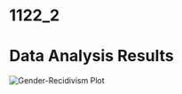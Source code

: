 # 1122_2

<!DOCTYPE html>
<html lang="en">
<head>
    <meta charset="UTF-8">
    <meta http-equiv="X-UA-Compatible" content="IE=edge">
    <meta name="viewport" content="width=device-width, initial-scale=1.0">
    <title>Data Analysis Web App</title>
</head>
<body>
    <h1>Data Analysis Results</h1>
    <img src="data:image/png;base64,{{ plot_url }}" alt="Gender-Recidivism Plot">
</body>
</html>
